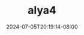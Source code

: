--- 
title: "alya4"
description: "nonton  video bokep alya4 doodstream full vidio baru"
date: 2024-07-05T20:19:14-08:00
file_code: "o7a79sd0fl0c"
draft: false
cover: "5ptxgazt20d4tbey.jpg"
tags: ["indo", "bokep-indo", "bokep-viral", "bokep-ig"]
length: 78
fld_id: "1483128"
foldername: "Alya"
categories: ["Alya"]
views: 0
---